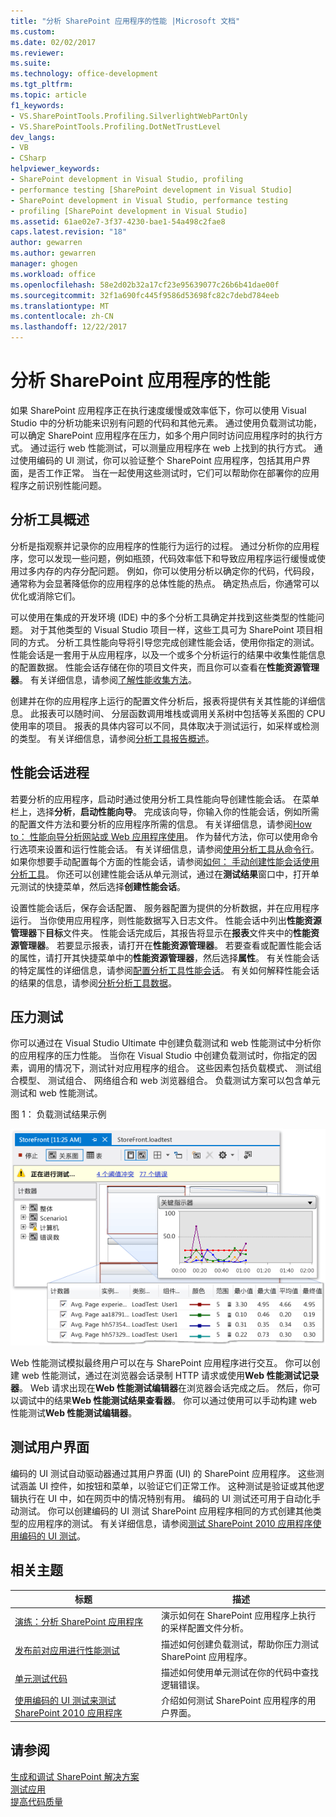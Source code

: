 ```yaml
---
title: "分析 SharePoint 应用程序的性能 |Microsoft 文档"
ms.custom: 
ms.date: 02/02/2017
ms.reviewer: 
ms.suite: 
ms.technology: office-development
ms.tgt_pltfrm: 
ms.topic: article
f1_keywords:
- VS.SharePointTools.Profiling.SilverlightWebPartOnly
- VS.SharePointTools.Profiling.DotNetTrustLevel
dev_langs:
- VB
- CSharp
helpviewer_keywords:
- SharePoint development in Visual Studio, profiling
- performance testing [SharePoint development in Visual Studio]
- SharePoint development in Visual Studio, performance testing
- profiling [SharePoint development in Visual Studio]
ms.assetid: 61ae02e7-3f37-4230-bae1-54a498c2fae8
caps.latest.revision: "18"
author: gewarren
ms.author: gewarren
manager: ghogen
ms.workload: office
ms.openlocfilehash: 58e2d02b32a17cf23e95639077c26b6b41dae00f
ms.sourcegitcommit: 32f1a690fc445f9586d53698fc82c7debd784eeb
ms.translationtype: MT
ms.contentlocale: zh-CN
ms.lasthandoff: 12/22/2017
---
```

# <a name="profiling-the-performance-of-sharepoint-applications"></a>分析 SharePoint 应用程序的性能
  如果 SharePoint 应用程序正在执行速度缓慢或效率低下，你可以使用 Visual Studio 中的分析功能来识别有问题的代码和其他元素。 通过使用负载测试功能，可以确定 SharePoint 应用程序在压力，如多个用户同时访问应用程序时的执行方式。 通过运行 web 性能测试，可以测量应用程序在 web 上找到的执行方式。 通过使用编码的 UI 测试，你可以验证整个 SharePoint 应用程序，包括其用户界面，是否工作正常。 当在一起使用这些测试时，它们可以帮助你在部署你的应用程序之前识别性能问题。  
  
## <a name="profiling-tools-overview"></a>分析工具概述  
 分析是指观察并记录你的应用程序的性能行为运行的过程。 通过分析你的应用程序，您可以发现一些问题，例如瓶颈，代码效率低下和导致应用程序运行缓慢或使用过多内存的内存分配问题。 例如，你可以使用分析以确定你的代码，代码段，通常称为会显著降低你的应用程序的总体性能的热点。 确定热点后，你通常可以优化或消除它们。  
  
 可以使用在集成的开发环境 (IDE) 中的多个分析工具确定并找到这些类型的性能问题。 对于其他类型的 Visual Studio 项目一样，这些工具可为 SharePoint 项目相同的方式。 分析工具性能向导将引导您完成创建性能会话，使用你指定的测试。 性能会话是一套用于从应用程序，以及一个或多个分析运行的结果中收集性能信息的配置数据。 性能会话存储在你的项目文件夹，而且你可以查看在**性能资源管理器**。 有关详细信息，请参阅[了解性能收集方法](/visualstudio/profiling/understanding-performance-collection-methods)。  
  
 创建并在你的应用程序上运行的配置文件分析后，报表将提供有关其性能的详细信息。 此报表可以随时间、 分层函数调用堆栈或调用关系树中包括等关系图的 CPU 使用率的项目。 报表的具体内容可以不同，具体取决于测试运行，如采样或检测的类型。 有关详细信息，请参阅[分析工具报告概述](http://go.microsoft.com/fwlink/?LinkId=224689)。  
  
## <a name="performance-session-process"></a>性能会话进程  
 若要分析的应用程序，启动时通过使用分析工具性能向导创建性能会话。 在菜单栏上，选择**分析**，**启动性能向导**。 完成该向导，你输入你的性能会话，例如所需的配置文件方法和要分析的应用程序所需的信息。 有关详细信息，请参阅[How to： 性能向导分析网站或 Web 应用程序使用](http://go.microsoft.com/fwlink/?LinkId=224692)。 作为替代方法，你可以使用命令行选项来设置和运行性能会话。 有关详细信息，请参阅[使用分析工具从命令行](http://go.microsoft.com/fwlink/?LinkId=224703)。 如果你想要手动配置每个方面的性能会话，请参阅[如何： 手动创建性能会话使用分析工具](http://go.microsoft.com/fwlink/?LinkId=224691)。 你还可以创建性能会话从单元测试，通过在**测试结果**窗口中，打开单元测试的快捷菜单，然后选择**创建性能会话**。  
  
 设置性能会话后，保存会话配置、 服务器配置为提供的分析数据，并在应用程序运行。 当你使用应用程序，则性能数据写入日志文件。 性能会话中列出**性能资源管理器**下**目标**文件夹。 性能会话完成后，其报告将显示在**报表**文件夹中的**性能资源管理器**。 若要显示报表，请打开在**性能资源管理器**。 若要查看或配置性能会话的属性，请打开其快捷菜单中的**性能资源管理器**，然后选择**属性**。 有关性能会话的特定属性的详细信息，请参阅[配置分析工具性能会话](http://go.microsoft.com/fwlink/?LinkId=224694)。 有关如何解释性能会话的结果的信息，请参阅[分析分析工具数据](http://go.microsoft.com/fwlink/?LinkId=224704)。  
  
## <a name="stress-testing"></a>压力测试  
 你可以通过在 Visual Studio Ultimate 中创建负载测试和 web 性能测试中分析你的应用程序的压力性能。 当你在 Visual Studio 中创建负载测试时，你指定的因素，调用的情况下，测试针对应用程序的组合。 这些因素包括负载模式、 测试组合模型、 测试组合、 网络组合和 web 浏览器组合。 负载测试方案可以包含单元测试和 web 性能测试。  
  
 图 1： 负载测试结果示例  
  
 ![运行负载测试关系图视图](../sharepoint/media/load-webgraphs.png "运行负载测试关系图视图")  
  
 Web 性能测试模拟最终用户可以在与 SharePoint 应用程序进行交互。 你可以创建 web 性能测试，通过在浏览器会话录制 HTTP 请求或使用**Web 性能测试记录器**。 Web 请求出现在**Web 性能测试编辑器**在浏览器会话完成之后。 然后，你可以调试中的结果**Web 性能测试结果查看器**。 你可以通过使用可以手动构建 web 性能测试**Web 性能测试编辑器**。  
  
## <a name="testing-user-interfaces"></a>测试用户界面  
 编码的 UI 测试自动驱动器通过其用户界面 (UI) 的 SharePoint 应用程序。 这些测试涵盖 UI 控件，如按钮和菜单，以验证它们正常工作。 这种测试是验证或其他逻辑执行在 UI 中，如在网页中的情况特别有用。 编码的 UI 测试还可用于自动化手动测试。 你可以创建编码的 UI 测试 SharePoint 应用程序相同的方式创建其他类型的应用程序的测试。 有关详细信息，请参阅[测试 SharePoint 2010 应用程序使用编码的 UI 测试](/visualstudio/test/testing-sharepoint-2010-applications-with-coded-ui-tests)。  
  
## <a name="related-topics"></a>相关主题  
  
|标题|描述|  
|-----------|-----------------|  
|[演练：分析 SharePoint 应用程序](../sharepoint/walkthrough-profiling-a-sharepoint-application.md)|演示如何在 SharePoint 应用程序上执行的采样配置文件分析。|  
|[发布前对应用进行性能测试](https://www.visualstudio.com/docs/test/performance-testing/run-performance-tests-app-before-release)|描述如何创建负载测试，帮助你压力测试 SharePoint 应用程序。|  
|[单元测试代码](/visualstudio/test/unit-test-your-code)|描述如何使用单元测试在你的代码中查找逻辑错误。|  
|[使用编码的 UI 测试来测试 SharePoint 2010 应用程序](/visualstudio/test/testing-sharepoint-2010-applications-with-coded-ui-tests)|介绍如何测试 SharePoint 应用程序的用户界面。|  
  
## <a name="see-also"></a>请参阅  
 [生成和调试 SharePoint 解决方案](../sharepoint/building-and-debugging-sharepoint-solutions.md)   
 [测试应用](/devops-test-docs/test/test-apps-early-and-often)   
 [提高代码质量](/visualstudio/test/improve-code-quality)  
  
  